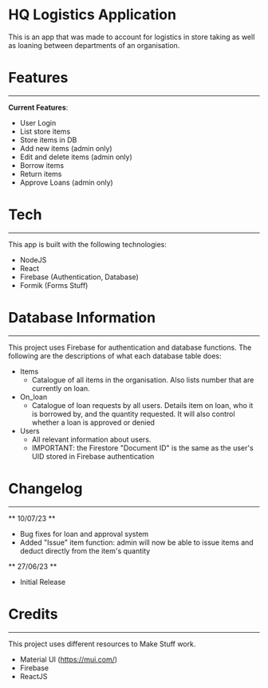 # HQ Logistics Application

This is an app that was made to account for logistics in store taking as well as loaning between departments of an organisation.

# Features
---
**Current Features**:
- User Login
- List store items
- Store items in DB
- Add new items (admin only)
- Edit and delete items (admin only)
- Borrow items
- Return items
- Approve Loans (admin only) 




# Tech
---
This app is built with the following technologies:
- NodeJS
- React
- Firebase (Authentication, Database)
- Formik (Forms Stuff)

# Database Information
---
This project uses Firebase for authentication and database functions. The following are the descriptions of what each database table does:
- Items
    - Catalogue of all items in the organisation. Also lists number that are currently on loan.
- On_loan
    - Catalogue of loan requests by all users. Details item on loan, who it is borrowed by, and the quantity requested. It will also control whether a loan is approved or denied
- Users
    - All relevant information about users.
    - IMPORTANT: the Firestore "Document ID" is the same as the user's UID stored in Firebase authentication


# Changelog
--- 

** 10/07/23 **
- Bug fixes for loan and approval system
- Added "Issue" item function: admin will now be able to issue items and deduct directly from the item's quantity

** 27/06/23 **
- Initial Release


# Credits
--- 
This project uses different resources to Make Stuff work.

- Material UI (https://mui.com/)
- Firebase
- ReactJS